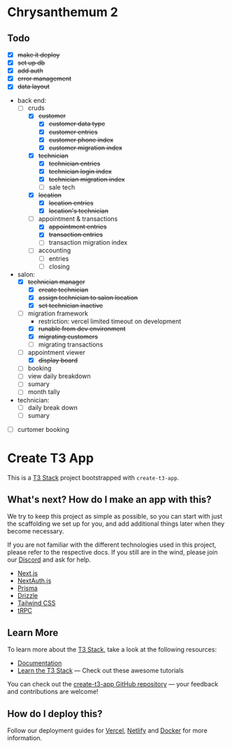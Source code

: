 # Chrysanthemum 2

## Todo

- [x] ~~make it deploy~~
- [x] ~~set up db~~
- [x] ~~add auth~~
- [x] ~~error management~~
- [x] ~~data layout~~
- back end:
    - [ ] cruds
        - [x] ~~customer~~
            - [x] ~~customer data type~~
            - [x] ~~customer entries~~
            - [x] ~~customer phone index~~
            - [x] ~~customer migration index~~
        - [x] ~~technician~~
            - [x] ~~technician entries~~
            - [x] ~~technician login index~~
            - [x] ~~technician migration index~~
            - [ ] sale tech
        - [x] ~~location~~
            - [x] ~~location entries~~
            - [x] ~~location's technician~~
        - [ ] appointment & transactions
            - [x] ~~appointment entries~~
            - [x] ~~transaction entries~~
            - [ ] transaction migration index
        - [ ] accounting
            - [ ] entries
            - [ ] closing
            
- salon:
    - [x] ~~technician manager~~
        - [x] ~~create technician~~
        - [x] ~~assign technician to salon location~~
        - [x] ~~set technician inactive~~
    - [ ] migration framework
        - restriction: vercel limited timeout on development
        - [x] ~~runable from dev environment~~
        - [x] ~~migrating customers~~
        - [ ] migrating transactions
    - [ ] appointment viewer
        - [x] ~~display board~~
    - [ ] booking
    - [ ] view daily breakdown
    - [ ] sumary
    - [ ] month tally
- technician:
    - [ ] daily break down
    - [ ] sumary
- [ ] curtomer booking



# Create T3 App

This is a [T3 Stack](https://create.t3.gg/) project bootstrapped with `create-t3-app`.

## What's next? How do I make an app with this?

We try to keep this project as simple as possible, so you can start with just the scaffolding we set up for you, and add additional things later when they become necessary.

If you are not familiar with the different technologies used in this project, please refer to the respective docs. If you still are in the wind, please join our [Discord](https://t3.gg/discord) and ask for help.

- [Next.js](https://nextjs.org)
- [NextAuth.js](https://next-auth.js.org)
- [Prisma](https://prisma.io)
- [Drizzle](https://orm.drizzle.team)
- [Tailwind CSS](https://tailwindcss.com)
- [tRPC](https://trpc.io)

## Learn More

To learn more about the [T3 Stack](https://create.t3.gg/), take a look at the following resources:

- [Documentation](https://create.t3.gg/)
- [Learn the T3 Stack](https://create.t3.gg/en/faq#what-learning-resources-are-currently-available) — Check out these awesome tutorials

You can check out the [create-t3-app GitHub repository](https://github.com/t3-oss/create-t3-app) — your feedback and contributions are welcome!

## How do I deploy this?

Follow our deployment guides for [Vercel](https://create.t3.gg/en/deployment/vercel), [Netlify](https://create.t3.gg/en/deployment/netlify) and [Docker](https://create.t3.gg/en/deployment/docker) for more information.
